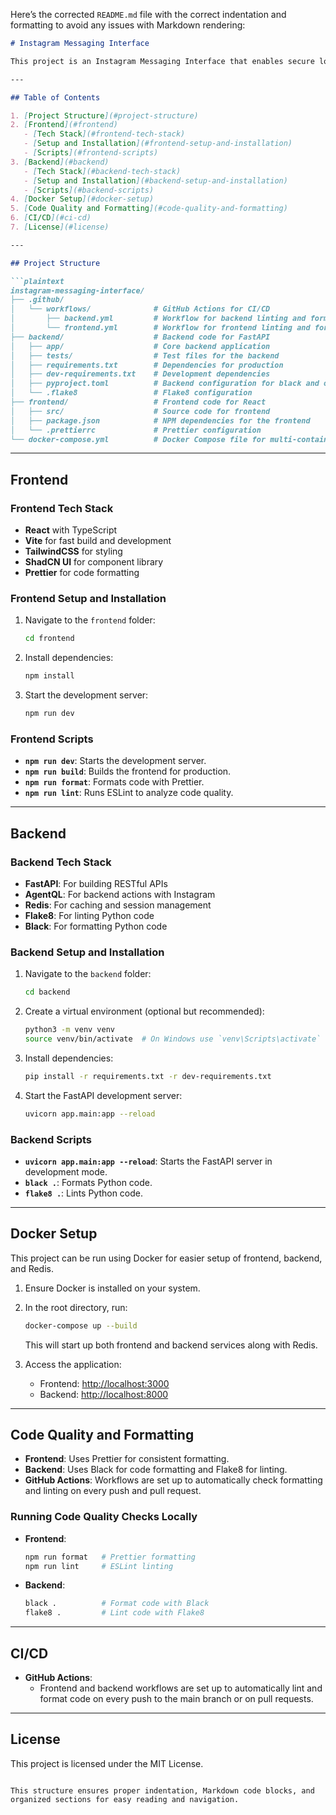 Here’s the corrected `README.md` file with the correct indentation and formatting to avoid any issues with Markdown rendering:

```markdown
# Instagram Messaging Interface

This project is an Instagram Messaging Interface that enables secure login, messaging, and API-based message sending via Instagram. It uses a FastAPI backend and a React frontend built with Vite, TailwindCSS, and ShadCN UI.

---

## Table of Contents

1. [Project Structure](#project-structure)
2. [Frontend](#frontend)
   - [Tech Stack](#frontend-tech-stack)
   - [Setup and Installation](#frontend-setup-and-installation)
   - [Scripts](#frontend-scripts)
3. [Backend](#backend)
   - [Tech Stack](#backend-tech-stack)
   - [Setup and Installation](#backend-setup-and-installation)
   - [Scripts](#backend-scripts)
4. [Docker Setup](#docker-setup)
5. [Code Quality and Formatting](#code-quality-and-formatting)
6. [CI/CD](#ci-cd)
7. [License](#license)

---

## Project Structure

```plaintext
instagram-messaging-interface/
├── .github/
│   └── workflows/              # GitHub Actions for CI/CD
│       ├── backend.yml         # Workflow for backend linting and formatting
│       └── frontend.yml        # Workflow for frontend linting and formatting
├── backend/                    # Backend code for FastAPI
│   ├── app/                    # Core backend application
│   ├── tests/                  # Test files for the backend
│   ├── requirements.txt        # Dependencies for production
│   ├── dev-requirements.txt    # Development dependencies
│   ├── pyproject.toml          # Backend configuration for black and other tools
│   └── .flake8                 # Flake8 configuration
├── frontend/                   # Frontend code for React
│   ├── src/                    # Source code for frontend
│   ├── package.json            # NPM dependencies for the frontend
│   └── .prettierrc             # Prettier configuration
└── docker-compose.yml          # Docker Compose file for multi-container setup
```

---

## Frontend

### Frontend Tech Stack

- **React** with TypeScript
- **Vite** for fast build and development
- **TailwindCSS** for styling
- **ShadCN UI** for component library
- **Prettier** for code formatting

### Frontend Setup and Installation

1. Navigate to the `frontend` folder:
    ```bash
    cd frontend
    ```

2. Install dependencies:
    ```bash
    npm install
    ```

3. Start the development server:
    ```bash
    npm run dev
    ```

### Frontend Scripts

- **`npm run dev`**: Starts the development server.
- **`npm run build`**: Builds the frontend for production.
- **`npm run format`**: Formats code with Prettier.
- **`npm run lint`**: Runs ESLint to analyze code quality.

---

## Backend

### Backend Tech Stack

- **FastAPI**: For building RESTful APIs
- **AgentQL**: For backend actions with Instagram
- **Redis**: For caching and session management
- **Flake8**: For linting Python code
- **Black**: For formatting Python code

### Backend Setup and Installation

1. Navigate to the `backend` folder:
    ```bash
    cd backend
    ```

2. Create a virtual environment (optional but recommended):
    ```bash
    python3 -m venv venv
    source venv/bin/activate  # On Windows use `venv\Scripts\activate`
    ```

3. Install dependencies:
    ```bash
    pip install -r requirements.txt -r dev-requirements.txt
    ```

4. Start the FastAPI development server:
    ```bash
    uvicorn app.main:app --reload
    ```

### Backend Scripts

- **`uvicorn app.main:app --reload`**: Starts the FastAPI server in development mode.
- **`black .`**: Formats Python code.
- **`flake8 .`**: Lints Python code.

---

## Docker Setup

This project can be run using Docker for easier setup of frontend, backend, and Redis.

1. Ensure Docker is installed on your system.
2. In the root directory, run:
    ```bash
    docker-compose up --build
    ```
   This will start up both frontend and backend services along with Redis.

3. Access the application:
   - Frontend: [http://localhost:3000](http://localhost:3000)
   - Backend: [http://localhost:8000](http://localhost:8000)

---

## Code Quality and Formatting

- **Frontend**: Uses Prettier for consistent formatting.
- **Backend**: Uses Black for code formatting and Flake8 for linting.
- **GitHub Actions**: Workflows are set up to automatically check formatting and linting on every push and pull request.

### Running Code Quality Checks Locally

- **Frontend**:
  ```bash
  npm run format   # Prettier formatting
  npm run lint     # ESLint linting
  ```

- **Backend**:
  ```bash
  black .          # Format code with Black
  flake8 .         # Lint code with Flake8
  ```

---

## CI/CD

- **GitHub Actions**:
  - Frontend and backend workflows are set up to automatically lint and format code on every push to the main branch or on pull requests.

---

## License

This project is licensed under the MIT License.
```

This structure ensures proper indentation, Markdown code blocks, and organized sections for easy reading and navigation.
